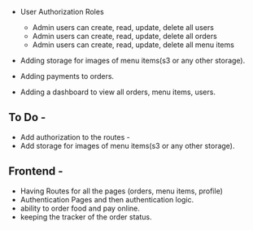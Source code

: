- User Authorization Roles 
   - Admin users can create, read, update, delete all users
   - Admin users can create, read, update, delete all orders
   - Admin users can create, read, update, delete all menu items
   
- Adding storage for images of menu items(s3 or any other storage).
- Adding payments to orders.
- Adding a dashboard to view all orders, menu items, users.


## To Do - 
 - Add authorization to the routes - 
 - Add storage for images of menu items(s3 or any other storage).


 ## Frontend - 
  - Having Routes for all the pages (orders, menu items, profile)
  - Authentication Pages and then authentication logic.
  - ability to order food and pay online.
  - keeping the tracker of the order status.
